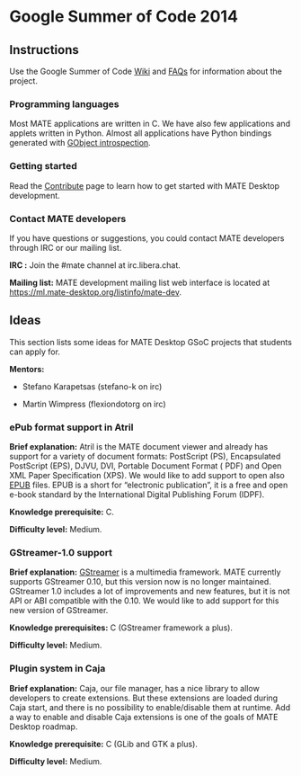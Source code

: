 # Google Summer of Code 2014

## Instructions

Use the Google Summer of Code [Wiki](https://code.google.com/p/google-summer-of-code/) and
[FAQs](https://www.google-melange.com/document/show/gsoc_program/google/gsoc2013/help_page) for
information about the project.

### Programming languages

Most MATE applications are written in C. We have also few applications and
applets written in Python. Almost all applications have Python bindings
generated with [GObject introspection](https://live.gnome.org/GObjectIntrospection).

### Getting started

Read the [Contribute](./contribute) page to learn how to get
started with MATE Desktop development.

### Contact MATE developers

If you have questions or suggestions, you could contact MATE developers
through IRC or our mailing list.

**IRC :** Join the #mate channel at irc.libera.chat.

**Mailing list:** MATE development mailing list web interface is located at
<https://ml.mate-desktop.org/listinfo/mate-dev>.

## Ideas

This section lists some ideas for MATE Desktop GSoC projects that students can
apply for.

**Mentors:**

  * Stefano Karapetsas (stefano-k on irc)

  * Martin Wimpress (flexiondotorg on irc)

### ePub format support in Atril

**Brief explanation:** Atril is the MATE document viewer and already has
support for a variety of document formats: PostScript (PS), Encapsulated
PostScript (EPS), DJVU, DVI, Portable Document Format ( PDF) and Open XML
Paper Specification (XPS). We would like to add support to open also
[EPUB](https://en.wikipedia.org/wiki/EPUB)
files. EPUB is a short for “electronic publication”, it is a free and open
e-book standard by the International Digital Publishing Forum (IDPF).

**Knowledge prerequisite:** C.

**Difficulty level:** Medium.

### GStreamer-1.0 support

**Brief explanation:** [GStreamer](https://gstreamer.freedesktop.org/) is a multimedia framework. MATE currently
supports GStreamer 0.10, but this version now is no longer maintained.
GStreamer 1.0 includes a lot of improvements and new features, but it is not
API or ABI compatible with the 0.10. We would like to add support for this new
version of GStreamer.

**Knowledge prerequisites:** C (GStreamer framework a plus).

**Difficulty level:** Medium.

### Plugin system in Caja

**Brief explanation:** Caja, our file manager, has a nice library to allow
developers to create extensions. But these extensions are loaded during Caja
start, and there is no possibility to enable/disable them at runtime. Add a
way to enable and disable Caja extensions is one of the goals of MATE Desktop
roadmap.

**Knowledge prerequisite:** C (GLib and GTK a plus).

**Difficulty level:** Medium.

